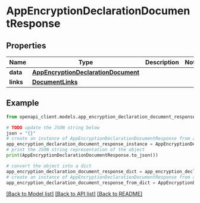 # AppEncryptionDeclarationDocumentResponse


## Properties

Name | Type | Description | Notes
------------ | ------------- | ------------- | -------------
**data** | [**AppEncryptionDeclarationDocument**](AppEncryptionDeclarationDocument.md) |  | 
**links** | [**DocumentLinks**](DocumentLinks.md) |  | 

## Example

```python
from openapi_client.models.app_encryption_declaration_document_response import AppEncryptionDeclarationDocumentResponse

# TODO update the JSON string below
json = "{}"
# create an instance of AppEncryptionDeclarationDocumentResponse from a JSON string
app_encryption_declaration_document_response_instance = AppEncryptionDeclarationDocumentResponse.from_json(json)
# print the JSON string representation of the object
print(AppEncryptionDeclarationDocumentResponse.to_json())

# convert the object into a dict
app_encryption_declaration_document_response_dict = app_encryption_declaration_document_response_instance.to_dict()
# create an instance of AppEncryptionDeclarationDocumentResponse from a dict
app_encryption_declaration_document_response_from_dict = AppEncryptionDeclarationDocumentResponse.from_dict(app_encryption_declaration_document_response_dict)
```
[[Back to Model list]](../README.md#documentation-for-models) [[Back to API list]](../README.md#documentation-for-api-endpoints) [[Back to README]](../README.md)


